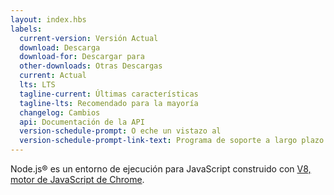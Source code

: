 ```yaml
---
layout: index.hbs
labels:
  current-version: Versión Actual
  download: Descarga
  download-for: Descargar para
  other-downloads: Otras Descargas
  current: Actual
  lts: LTS
  tagline-current: Últimas características
  tagline-lts: Recomendado para la mayoría
  changelog: Cambios
  api: Documentación de la API
  version-schedule-prompt: O eche un vistazo al
  version-schedule-prompt-link-text: Programa de soporte a largo plazo (LTS)
---
```


Node.js® es un entorno de ejecución para JavaScript construido con [V8, motor
de JavaScript de Chrome](https://v8.dev/).
